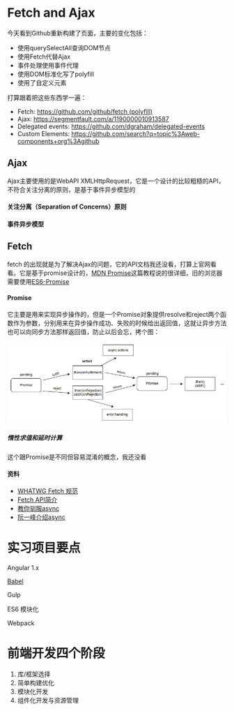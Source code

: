 

# Fetch and Ajax

今天看到Github重新构建了页面，主要的变化包括：

- 使用querySelectAll查询DOM节点
- 使用Fetch代替Ajax
- 事件处理使用事件代理
- 使用DOM标准化写了polyfill
- 使用了自定义元素

打算跟着把这些东西学一遍：

- Fetch: https://github.com/github/fetch (polyfill) 
- Ajax: https://segmentfault.com/a/1190000010913587
- Delegated events: https://github.com/dgraham/delegated-events 
- Custom Elements: https://github.com/search?q=topic%3Aweb-components+org%3Agithub

## Ajax

Ajax主要使用的是WebAPI XMLHttpRequest，它是一个设计的比较粗糙的API，不符合关注分离的原则，是基于事件异步模型的

#### 关注分离（Separation of Concerns）原则

#### 事件异步模型

## Fetch

fetch 的出现就是为了解决Ajax的问题，它的API文档我还没看，打算上官网看看。它是基于promise设计的，[MDN Promise](https://developer.mozilla.org/zh-CN/docs/Web/JavaScript/Reference/Global_Objects/Promise)这篇教程说的很详细，旧的浏览器需要使用[ES6-Promise](https://github.com/jakearchibald/es6-promise)

#### Promise

它主要是用来实现异步操作的，但是一个Promise对象提供resolve和reject两个函数作为参数，分别用来在异步操作成功、失败的时候给出返回值，这就让异步方法也可以向同步方法那样返回值，防止以后会忘，拷个图：

![img](img/promises.png)



##### 惰性求值和延时计算

这个跟Promise是不同但容易混淆的概念，我还没看

#### 资料

- [WHATWG Fetch 规范](https://fetch.spec.whatwg.org/)
- [Fetch API简介](http://bubkoo.com/2015/05/08/introduction-to-fetch/)
- [教你驯服async](http://pouchdb.com/2015/03/05/taming-the-async-beast-with-es7.html)
- [阮一峰介绍async](http://www.ruanyifeng.com/blog/2015/05/async.html)



# 实习项目要点

Angular 1.x

[Babel](https://babeljs.io/docs/learn-es2015)

Gulp

ES6 模块化

Webpack

# 前端开发四个阶段

1. 库/框架选择
2. 简单构建优化
3. 模块化开发
4. 组件化开发与资源管理

